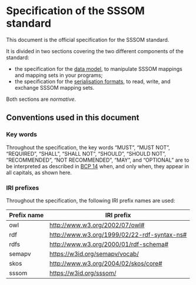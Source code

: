 # Specification of the SSSOM standard

This document is the official specification for the SSSOM standard.

It is divided in two sections covering the two different components of the standard:

* the specification for the [data model](spec-model.md), to manipulate SSSOM mappings and mapping sets in your programs;
* the specification for the [serialisation formats](spec-formats.md), to read, write, and exchange SSSOM mapping sets.

Both sections are _normative_.

## Conventions used in this document

### Key words

Throughout the specification, the key words “MUST”, “MUST NOT”, “REQUIRED”, “SHALL”, “SHALL NOT”, “SHOULD”, “SHOULD NOT”, “RECOMMENDED”, “NOT RECOMMENDED”, “MAY”, and “OPTIONAL” are to be interpreted as described in [BCP 14](https://datatracker.ietf.org/doc/html/bcp14) when, and only when, they appear in all capitals, as shown here.

### IRI prefixes

Throughout the specification, the following IRI prefix names are used:

| Prefix name | IRI prefix |
| ----------- | ---------- |
| owl         | http://www.w3.org/2002/07/owl# |
| rdf         | http://www.w3.org/1999/02/22-rdf-syntax-ns# |
| rdfs        | http://www.w3.org/2000/01/rdf-schema# |
| semapv      | https://w3id.org/semapv/vocab/ |
| skos        | http://www.w3.org/2004/02/skos/core# |
| sssom       | https://w3id.org/sssom/ |
